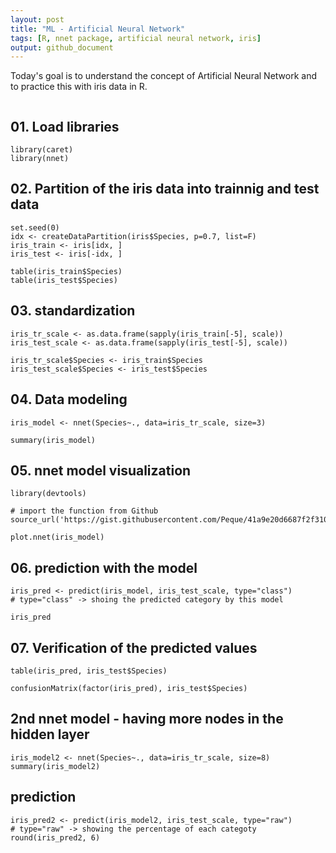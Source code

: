 ```yaml
---
layout: post
title: "ML - Artificial Neural Network"
tags: [R, nnet package, artificial neural network, iris]
output: github_document
---
```

Today's goal is to understand the concept of Artificial Neural Network and to practice this with iris data in R. 


```{r setup, include=FALSE}

```

## 01. Load libraries
```{r}
library(caret)
library(nnet)
```

## 02. Partition of the iris data into trainnig and test data
```{r}
set.seed(0)
idx <- createDataPartition(iris$Species, p=0.7, list=F)
iris_train <- iris[idx, ]
iris_test <- iris[-idx, ]
```

```{r}
table(iris_train$Species)
table(iris_test$Species)
```

## 03. standardization 
```{r}
iris_tr_scale <- as.data.frame(sapply(iris_train[-5], scale))
iris_test_scale <- as.data.frame(sapply(iris_test[-5], scale))
```

```{r}
iris_tr_scale$Species <- iris_train$Species
iris_test_scale$Species <- iris_test$Species
```

## 04. Data modeling
```{r}
iris_model <- nnet(Species~., data=iris_tr_scale, size=3)
```

```{r}
summary(iris_model)
```

## 05. nnet model visualization
```{r}
library(devtools)

# import the function from Github
source_url('https://gist.githubusercontent.com/Peque/41a9e20d6687f2f3108d/raw/85e14f3a292e126f1454864427e3a189c2fe33f3/nnet_plot_update.r')

plot.nnet(iris_model)
```

## 06. prediction with the model
```{r}
iris_pred <- predict(iris_model, iris_test_scale, type="class") 
# type="class" -> shoing the predicted category by this model

iris_pred
```

## 07. Verification of the predicted values
```{r}
table(iris_pred, iris_test$Species)
```

```{r}
confusionMatrix(factor(iris_pred), iris_test$Species)
```

## 2nd nnet model - having more nodes in the hidden layer 
```{r}
iris_model2 <- nnet(Species~., data=iris_tr_scale, size=8)
summary(iris_model2)
```

## prediction 
```{r}
iris_pred2 <- predict(iris_model2, iris_test_scale, type="raw") 
# type="raw" -> showing the percentage of each categoty 
round(iris_pred2, 6)
```


